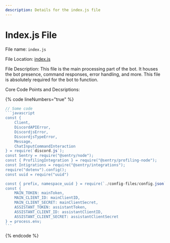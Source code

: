 ```yaml
---
description: Details for the index.js file
---
```


# Index.js File

File name: `index.js`

File Location: [index.js](../index.js)

File Description: This file is the main processing part of the bot. It houses the bot presence, command responses, error handling, and more. This file is absolutely required for the bot to function.

Core Code Points and Decsriptions:

{% code lineNumbers="true" %}
````javascript
// Some code
```javascript
const {
	Client,
	DiscordAPIError,
	DiscordjsError,
	DiscordjsTypeError,
	Message,
	ChatInputCommandInteraction
} = require(`discord.js`);
const Sentry = require("@sentry/node");
const { ProfilingIntegration } = require("@sentry/profiling-node");
const Intigrations = require("@sentry/integrations");
require("dotenv").config();
const uuid = require("uuid")

const { prefix, namespace_uuid } = require(`./config-files/config.json`);
const {
	MAIN_TOKEN: mainToken,
	MAIN_CLIENT_ID: mainClientID,
	MAIN_CLIENT_SECRET: mainClientSecret,
	ASSISTANT_TOKEN: assistantToken,
	ASSISTANT_CLIENT_ID: assistantClientID,
	ASSISTANT_CLIENT_SECRET: assistantClientSecret
} = process.env;
```
````
{% endcode %}

